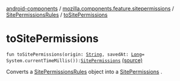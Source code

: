 [android-components](../../index.md) / [mozilla.components.feature.sitepermissions](../index.md) / [SitePermissionsRules](index.md) / [toSitePermissions](./to-site-permissions.md)

# toSitePermissions

`fun toSitePermissions(origin: `[`String`](https://kotlinlang.org/api/latest/jvm/stdlib/kotlin/-string/index.html)`, savedAt: `[`Long`](https://kotlinlang.org/api/latest/jvm/stdlib/kotlin/-long/index.html)` = System.currentTimeMillis()): `[`SitePermissions`](../-site-permissions/index.md) [(source)](https://github.com/mozilla-mobile/android-components/blob/master/components/feature/sitepermissions/src/main/java/mozilla/components/feature/sitepermissions/SitePermissionsRules.kt#L105)

Converts a [SitePermissionsRules](index.md) object into a [SitePermissions](../-site-permissions/index.md) .


